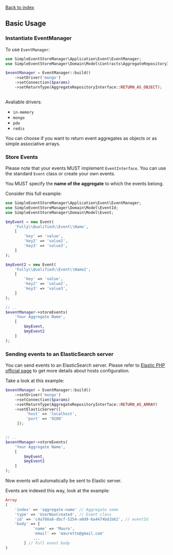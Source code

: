[Back to index](https://github.com/mauretto78/simple-event-store-manager/blob/master/README.md)

## Basic Usage

### Instantiate EventManager

To use `EventManager`:

```php
use SimpleEventStoreManager\Application\Event\EventManager;
use SimpleEventStoreManager\Domain\Model\Contracts\AggregateRepositoryInterface;

$eventManager = EventManager::build()
    ->setDriver('mongo')
    ->setConnection($params)
    ->setReturnType(AggregateRepositoryInterface::RETURN_AS_OBJECT);
    
```

Avaliable drivers:

* `in-memory` 
* `mongo`
* `pdo` 
* `redis` 

You can choose if you want to return event aggregates as objects or as simple associative arrays.

### Store Events

Please note that your events MUST implement `EventInterface`. You can use the standard `Event` class or create your own events.

You MUST specify the **name of the aggregate** to which the events belong.

Consider this full example:

```php
use SimpleEventStoreManager\Application\Event\EventManager;
use SimpleEventStoreManager\Domain\Model\EventId;
use SimpleEventStoreManager\Domain\Model\Event;

$myEvent = new Event(
    'Fully\\Qualified\\Event\\Name',
    [
        'key' => 'value',
        'key2' => 'value2',
        'key3' => 'value3',
    ]
);

$myEvent2 = new Event(
    'Fully\\Qualified\\Event\\Name2',
    [
        'key' => 'value',
        'key2' => 'value2',
        'key3' => 'value3',
    ]
);

// ..
$eventManager->storeEvents(
    'Your Aggregate Name',
    [
        $myEvent,
        $myEvent2
    ]
);

```

### Sending events to an ElasticSearch server

You can send events to an ElasticSearch server. Please refer to [Elastic PHP official page](https://www.elastic.co/guide/en/elasticsearch/client/php-api/current/_configuration.html) to get more details about hosts configuration.

Take a look at this example:

```php
$eventManager = EventManager::build()
    ->setDriver('mongo')
    ->setConnection($params)
    ->setReturnType(AggregateRepositoryInterface::RETURN_AS_ARRAY)
    ->setElasticServer([
         'host' => 'localhost',
         'port' => '9200'
     ]);


// ..
$eventManager->storeEvents(
    'Your Aggregate Name',
    [
        $myEvent,
        $myEvent2
    ]
);

```

Now events will automatically be sent to Elastic server. 

Events are indexed this way, look at the example:

```php
Array
(
    'index' => 'aggregate-name' // Aggregate name
    'type' => 'UserWasCreated', // Event class
    'id' => 'c4a760a8-dbcf-5254-a0d9-6a4474bd1b62', // eventId
    'body' => [
            'name' => 'Mauro', 
            'email' => 'mauretto@gmail.com' 
            ...
        ] // Full event body
)
```